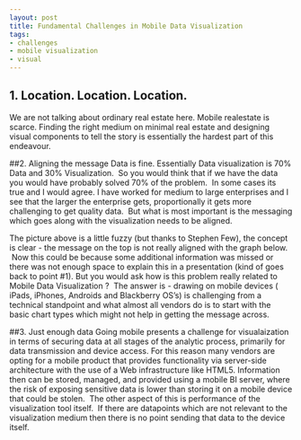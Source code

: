 ```yaml
--- 
layout: post
title: Fundamental Challenges in Mobile Data Visualization
tags: 
- challenges  
- mobile visualization
- visual
---
```

## 1. Location. Location. Location.
We are not talking about ordinary real estate here. Mobile realestate is scarce. Finding the right medium on minimal real estate and designing visual components to tell the story is essentially the hardest part of this endeavour.

##2. Aligning the message
Data is fine. Essentially Data visualization is 70% Data and 30% Visualization.  So you would think that if we have the data you would have probably solved 70% of the problem.  In some cases its true and I would agree. I have worked for medium to large enterprises and I see that the larger the enterprise gets, proportionally it gets more challenging to get quality data.  But what is most important is the messaging which goes along with the visualization needs to be aligned.

The picture above is a little fuzzy (but thanks to Stephen Few), the concept is clear - the message on the top is not really aligned with the graph below.  Now this could be because some additional information was missed or there was not enough space to explain this in a presentation (kind of goes back to point #1). But you would ask how is this problem really related to Mobile Data Visualization ?  The answer is - drawing on mobile devices ( iPads, iPhones, Androids and Blackberry OS’s) is challenging from a technical standpoint and what almost all vendors do is to start with the basic chart types which might not help in getting the message across.

##3. Just enough data
Going mobile presents a challenge for visualaization in terms of securing data at all stages of the analytic process, primarily for data transmission and device access. For this reason many vendors are opting for a mobile product that provides functionality via server-side architecture with the use of a Web infrastructure like HTML5. Information then can be stored, managed, and provided using a mobile BI server, where the risk of exposing sensitive data is lower than storing it on a mobile device that could be stolen. 
The other aspect of this is performance of the visualization tool itself.  If there are datapoints which are not relevant to the visualization medium then there is no point sending that data to the device itself. 
